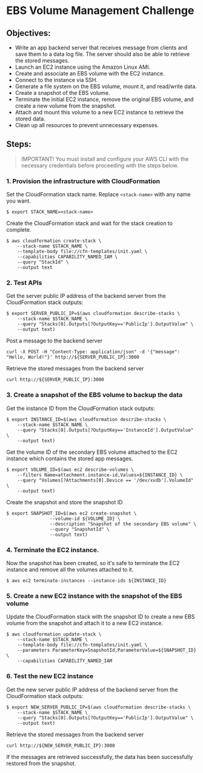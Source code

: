 # EBS Volume Management Challenge

## Objectives:
- Write an app backend server that receives message from clients and save them to a data log file. The server should also be able to retrieve the stored messages.
- Launch an EC2 instance using the Amazon Linux AMI.
- Create and associate an EBS volume with the EC2 instance.
- Connect to the instance via SSH.
- Generate a file system on the EBS volume, mount it, and read/write data.
- Create a snapshot of the EBS volume.
- Terminate the initial EC2 instance, remove the original EBS volume, and create a new volume from the snapshot.
- Attach and mount this volume to a new EC2 instance to retrieve the stored data.
- Clean up all resources to prevent unnecessary expenses.

## Steps:
> IMPORTANT! You must install and configure your AWS CLI with the necessary credentials before proceeding with the steps below.

### 1. Provision the infrastructure with CloudFormation
Set the CloudFormation stack name. Replace `<stack-name>` with any name you want.

```
$ export STACK_NAME=<stack-name>
```

Create the CloudFormation stack and wait for the stack creation to complete.

```
$ aws cloudformation create-stack \
    --stack-name $STACK_NAME \
    --template-body file://cfn-templates/init.yaml \
    --capabilities CAPABILITY_NAMED_IAM \
    --query "StackId" \
    --output text
```

### 2. Test APIs
Get the server public IP address of the backend server from the CloudFormation stack outputs:

```
$ export SERVER_PUBLIC_IP=$(aws cloudformation describe-stacks \
    --stack-name $STACK_NAME \
    --query "Stacks[0].Outputs[?OutputKey=='PublicIp'].OutputValue" \
    --output text)
```

Post a message to the backend server

```
curl -X POST -H "Content-Type: application/json" -d '{"message": "Hello, World!"}' http://${SERVER_PUBLIC_IP}:3000
```

Retrieve the stored messages from the backend server

```
curl http://${SERVER_PUBLIC_IP}:3000
```

### 3. Create a snapshot of the EBS volume to backup the data
Get the instance ID from the CloudFormation stack outputs:
```
$ export INSTANCE_ID=$(aws cloudformation describe-stacks \
    --stack-name $STACK_NAME \
    --query "Stacks[0].Outputs[?OutputKey=='InstanceId'].OutputValue" \
    --output text)
```

Get the volume ID of the secondary EBS volume attached to the EC2 instance which contains the stored app messages.
    
```
$ export VOLUME_ID=$(aws ec2 describe-volumes \
    --filters Name=attachment.instance-id,Values=${INSTANCE_ID} \
    --query "Volumes[?Attachments[0].Device == '/dev/xvdb'].VolumeId" \
    --output text)
```

Create the snapshot and store the snapshot ID

```
$ export SNAPSHOT_ID=$(aws ec2 create-snapshot \
                --volume-id ${VOLUME_ID} \
                --description "Snapshot of the secondary EBS volume" \
                --query "SnapshotId" \
                --output text)
```
    

### 4. Terminate the EC2 instance.
Now the snapshot has been created, so it's safe to terminate the EC2 instance and remove all the volumes attached to it.
    
```
$ aws ec2 terminate-instances --instance-ids ${INSTANCE_ID}
```

### 5. Create a new EC2 instance with the snapshot of the EBS volume
Update the CloudFormation stack with the snapshot ID to create a new EBS volume from the snapshot and attach it to a new EC2 instance.

```
$ aws cloudformation update-stack \
    --stack-name $STACK_NAME \
    --template-body file://cfn-templates/init.yaml \
    --parameters ParameterKey=SnapshotId,ParameterValue=${SNAPSHOT_ID} \
    --capabilities CAPABILITY_NAMED_IAM
```


### 6. Test the new EC2 instance
Get the new server public IP address of the backend server from the CloudFormation stack outputs:

```
$ export NEW_SERVER_PUBLIC_IP=$(aws cloudformation describe-stacks \
    --stack-name $STACK_NAME \
    --query "Stacks[0].Outputs[?OutputKey=='PublicIp'].OutputValue" \
    --output text)
```

Retrieve the stored messages from the backend server

```
curl http://${NEW_SERVER_PUBLIC_IP}:3000
```
If the messages are retrieved successfully, the data has been successfully restored from the snapshot.